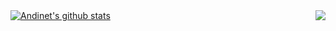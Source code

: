 <!--
**andyasne/andyasne** is a ✨ _special_ ✨ repository because its `README.md` (this file) appears on your GitHub profile.
 
- 🔭 I’m currently working on ...
- 🌱 I’m currently learning ...
- 👯 I’m looking to collaborate on ...
- 🤔 I’m looking for help with ...
- 💬 Ask me about ...
- 📫 How to reach me: ...
- 😄 Pronouns: ...
- ⚡ Fun fact: ...
-->

<a href="https://github.com/andyasne?tab=repositories">
 <img align="center" src="https://github-readme-stats.vercel.app/api?username=andyasne&theme=nord&count_private=true&show_icons=true" alt="Andinet's github stats"/>
</a>
<a href="https://github.com/andyasne?tab=repositories">
<img align="right" src="https://github-readme-stats.vercel.app/api/top-langs/?username=andyasne&theme=nord&hide_langs_below=1&count_private=true" />
</a>
